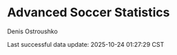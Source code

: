 # Advanced Soccer Statistics
Denis Ostroushko

<!-- gfm -->

Last successful data update: 2025-10-24 01:27:29 CST
